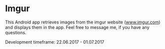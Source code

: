 # Imgur
This Android app retrieves images from the imgur website (www.imgur.com) and displays them in the app.
Feel free to message me, if you have any questions.

Development timeframe: 22.06.2017 - 01.07.2017
